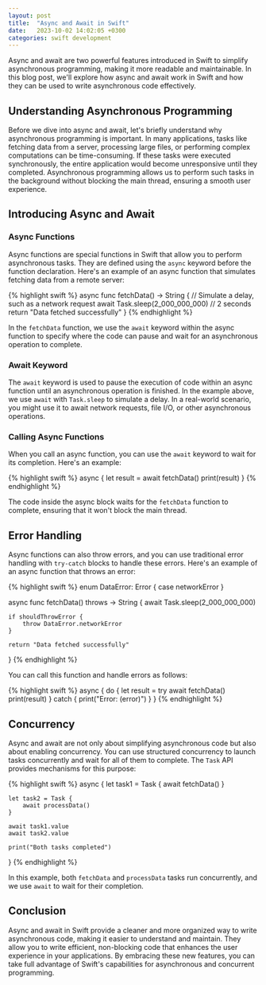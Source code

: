 ```yaml
---
layout: post
title:  "Async and Await in Swift"
date:   2023-10-02 14:02:05 +0300
categories: swift development
---
```


Async and await are two powerful features introduced in Swift to simplify asynchronous programming, making it more readable and maintainable. In this blog post, we'll explore how async and await work in Swift and how they can be used to write asynchronous code effectively.

## Understanding Asynchronous Programming

Before we dive into async and await, let's briefly understand why asynchronous programming is important. In many applications, tasks like fetching data from a server, processing large files, or performing complex computations can be time-consuming. If these tasks were executed synchronously, the entire application would become unresponsive until they completed. Asynchronous programming allows us to perform such tasks in the background without blocking the main thread, ensuring a smooth user experience.

## Introducing Async and Await

### Async Functions

Async functions are special functions in Swift that allow you to perform asynchronous tasks. They are defined using the `async` keyword before the function declaration. Here's an example of an async function that simulates fetching data from a remote server:

{% highlight swift %}
async func fetchData() -> String {
    // Simulate a delay, such as a network request
    await Task.sleep(2_000_000_000) // 2 seconds
    return "Data fetched successfully"
}
{% endhighlight %}

In the `fetchData` function, we use the `await` keyword within the async function to specify where the code can pause and wait for an asynchronous operation to complete.

### Await Keyword

The `await` keyword is used to pause the execution of code within an async function until an asynchronous operation is finished. In the example above, we use `await` with `Task.sleep` to simulate a delay. In a real-world scenario, you might use it to await network requests, file I/O, or other asynchronous operations.

### Calling Async Functions

When you call an async function, you can use the `await` keyword to wait for its completion. Here's an example:

{% highlight swift %}
async {
    let result = await fetchData()
    print(result)
}
{% endhighlight %}

The code inside the async block waits for the `fetchData` function to complete, ensuring that it won't block the main thread.

## Error Handling

Async functions can also throw errors, and you can use traditional error handling with `try-catch` blocks to handle these errors. Here's an example of an async function that throws an error:

{% highlight swift %}
enum DataError: Error {
    case networkError
}

async func fetchData() throws -> String {
    await Task.sleep(2_000_000_000)
    
    if shouldThrowError {
        throw DataError.networkError
    }
    
    return "Data fetched successfully"
}
{% endhighlight %}

You can call this function and handle errors as follows:

{% highlight swift %}
async {
    do {
        let result = try await fetchData()
        print(result)
    } catch {
        print("Error: \(error)")
    }
}
{% endhighlight %}

## Concurrency

Async and await are not only about simplifying asynchronous code but also about enabling concurrency. You can use structured concurrency to launch tasks concurrently and wait for all of them to complete. The `Task` API provides mechanisms for this purpose:

{% highlight swift %}
async {
    let task1 = Task {
        await fetchData()
    }

    let task2 = Task {
        await processData()
    }

    await task1.value
    await task2.value

    print("Both tasks completed")
}
{% endhighlight %}

In this example, both `fetchData` and `processData` tasks run concurrently, and we use `await` to wait for their completion.

## Conclusion

Async and await in Swift provide a cleaner and more organized way to write asynchronous code, making it easier to understand and maintain. They allow you to write efficient, non-blocking code that enhances the user experience in your applications. By embracing these new features, you can take full advantage of Swift's capabilities for asynchronous and concurrent programming.